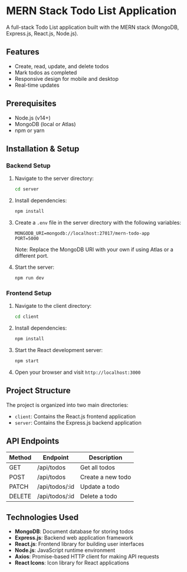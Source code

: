 # MERN Stack Todo List Application

A full-stack Todo List application built with the MERN stack (MongoDB, Express.js, React.js, Node.js).

## Features

- Create, read, update, and delete todos
- Mark todos as completed
- Responsive design for mobile and desktop
- Real-time updates

## Prerequisites

- Node.js (v14+)
- MongoDB (local or Atlas)
- npm or yarn

## Installation & Setup

### Backend Setup

1. Navigate to the server directory:
   ```bash
   cd server
   ```

2. Install dependencies:
   ```bash
   npm install
   ```

3. Create a `.env` file in the server directory with the following variables:
   ```
   MONGODB_URI=mongodb://localhost:27017/mern-todo-app
   PORT=5000
   ```
   
   Note: Replace the MongoDB URI with your own if using Atlas or a different port.

4. Start the server:
   ```bash
   npm run dev
   ```

### Frontend Setup

1. Navigate to the client directory:
   ```bash
   cd client
   ```

2. Install dependencies:
   ```bash
   npm install
   ```

3. Start the React development server:
   ```bash
   npm start
   ```

4. Open your browser and visit `http://localhost:3000`

## Project Structure

The project is organized into two main directories:

- `client`: Contains the React.js frontend application
- `server`: Contains the Express.js backend application

## API Endpoints

| Method | Endpoint      | Description          |
|--------|---------------|----------------------|
| GET    | /api/todos    | Get all todos        |
| POST   | /api/todos    | Create a new todo    |
| PATCH  | /api/todos/:id| Update a todo        |
| DELETE | /api/todos/:id| Delete a todo        |

## Technologies Used

- **MongoDB**: Document database for storing todos
- **Express.js**: Backend web application framework
- **React.js**: Frontend library for building user interfaces
- **Node.js**: JavaScript runtime environment
- **Axios**: Promise-based HTTP client for making API requests
- **React Icons**: Icon library for React applications